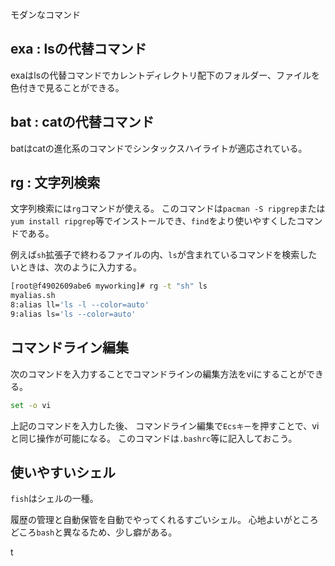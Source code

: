 



モダンなコマンド


## exa : lsの代替コマンド

exaはlsの代替コマンドでカレントディレクトリ配下のフォルダー、ファイルを色付きで見ることができる。



## bat : catの代替コマンド

batはcatの進化系のコマンドでシンタックスハイライトが適応されている。


## rg : 文字列検索

文字列検索には`rg`コマンドが使える。
このコマンドは`pacman -S ripgrep`または`yum install ripgrep`等でインストールでき、`find`をより使いやすくしたコマンドである。

例えば`sh`拡張子で終わるファイルの内、`ls`が含まれているコマンドを検索したいときは、次のように入力する。

```sh
[root@f4902609abe6 myworking]# rg -t "sh" ls
myalias.sh
8:alias ll='ls -l --color=auto'
9:alias ls='ls --color=auto'
```


## コマンドライン編集

次のコマンドを入力することでコマンドラインの編集方法をviにすることができる。

```sh
set -o vi
```

上記のコマンドを入力した後、
コマンドライン編集で`Ecsキー`を押すことで、viと同じ操作が可能になる。
このコマンドは`.bashrc`等に記入しておこう。



## 使いやすいシェル

`fish`はシェルの一種。

履歴の管理と自動保管を自動でやってくれるすごいシェル。
心地よいがところどころ`bash`と異なるため、少し癖がある。



t

